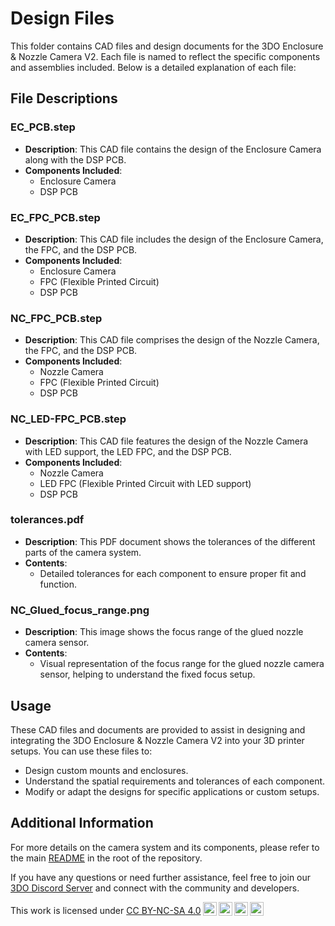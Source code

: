 # Design Files

This folder contains CAD files and design documents for the 3DO Enclosure & Nozzle Camera V2. Each file is named to reflect the specific components and assemblies included. Below is a detailed explanation of each file:

## File Descriptions

### EC_PCB.step
- **Description**: This CAD file contains the design of the Enclosure Camera along with the DSP PCB.
- **Components Included**:
  - Enclosure Camera
  - DSP PCB

### EC_FPC_PCB.step
- **Description**: This CAD file includes the design of the Enclosure Camera, the FPC, and the DSP PCB.
- **Components Included**:
  - Enclosure Camera
  - FPC (Flexible Printed Circuit)
  - DSP PCB

### NC_FPC_PCB.step
- **Description**: This CAD file comprises the design of the Nozzle Camera, the FPC, and the DSP PCB.
- **Components Included**:
  - Nozzle Camera
  - FPC (Flexible Printed Circuit)
  - DSP PCB

### NC_LED-FPC_PCB.step
- **Description**: This CAD file features the design of the Nozzle Camera with LED support, the LED FPC, and the DSP PCB.
- **Components Included**:
  - Nozzle Camera
  - LED FPC (Flexible Printed Circuit with LED support)
  - DSP PCB

### tolerances.pdf
- **Description**: This PDF document shows the tolerances of the different parts of the camera system.
- **Contents**:
  - Detailed tolerances for each component to ensure proper fit and function.

### NC_Glued_focus_range.png
- **Description**: This image shows the focus range of the glued nozzle camera sensor.
- **Contents**:
  - Visual representation of the focus range for the glued nozzle camera sensor, helping to understand the fixed focus setup.

## Usage
These CAD files and documents are provided to assist in designing and integrating the 3DO Enclosure & Nozzle Camera V2 into your 3D printer setups. You can use these files to:
- Design custom mounts and enclosures.
- Understand the spatial requirements and tolerances of each component.
- Modify or adapt the designs for specific applications or custom setups.

## Additional Information
For more details on the camera system and its components, please refer to the main [README](../README.md) in the root of the repository.

If you have any questions or need further assistance, feel free to join our [3DO Discord Server](https://discord.com/invite/Ss3q9ccwDq) and connect with the community and developers.

<p xmlns:cc="http://creativecommons.org/ns#" >This work is licensed under <a href="https://creativecommons.org/licenses/by-nc-sa/4.0/?ref=chooser-v1" target="_blank" rel="license noopener noreferrer" style="display:inline-block;">CC BY-NC-SA 4.0<img style="height:22px!important;margin-left:3px;vertical-align:text-bottom;" src="https://mirrors.creativecommons.org/presskit/icons/cc.svg?ref=chooser-v1" alt=""><img style="height:22px!important;margin-left:3px;vertical-align:text-bottom;" src="https://mirrors.creativecommons.org/presskit/icons/by.svg?ref=chooser-v1" alt=""><img style="height:22px!important;margin-left:3px;vertical-align:text-bottom;" src="https://mirrors.creativecommons.org/presskit/icons/nc.svg?ref=chooser-v1" alt=""><img style="height:22px!important;margin-left:3px;vertical-align:text-bottom;" src="https://mirrors.creativecommons.org/presskit/icons/sa.svg?ref=chooser-v1" alt=""></a></p>